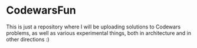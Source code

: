 # CodewarsFun

This is just a repository where I will be uploading solutions to Codewars problems, 
as well as various experimental things, both in architecture and in other directions :)
